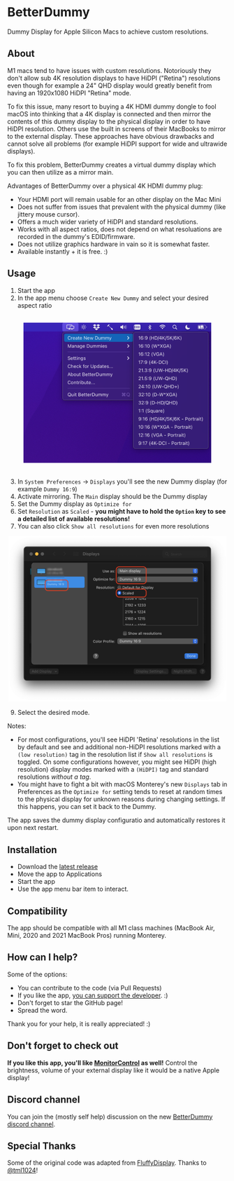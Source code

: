 # BetterDummy

Dummy Display for Apple Silicon Macs to achieve custom resolutions.

## About

M1 macs tend to have issues with custom resolutions. Notoriously they don't allow sub 4K resolution displays to have HiDPI ("Retina") resolutions even though for example a 24" QHD display would greatly benefit from having an 1920x1080 HiDPI "Retina" mode.

To fix this issue, many resort to buying a 4K HDMI dummy dongle to fool macOS into thinking that a 4K display is connected and then mirror the contents of this dummy display to the physical display in order to have HiDPI resolution. Others use the built in screens of their MacBooks to mirror to the external display. These approaches have obvious drawbacks and cannot solve all problems (for example HiDPI support for wide and ultrawide displays).

To fix this problem, BetterDummy creates a virtual dummy display which you can then utilize as a mirror main.

Advantages of BetterDummy over a physical 4K HDMI dummy plug:

- Your HDMI port will remain usable for an other display on the Mac Mini
- Does not suffer from issues that prevalent with the physical dummy (like jittery mouse cursor).
- Offers a much wider variety of HiDPI and standard resolutions.
- Works with all aspect ratios, does not depend on what resoluations are recorded in the dummy's EDID/firmware.
- Does not utilize graphics hardware in vain so it is somewhat faster.
- Available instantly + it is free. :)

## Usage

1. Start the app
1. In the app menu choose `Create New Dummy` and select your desired aspect ratio
<br/>
<div align="center">
<img src=".github/menu.png" width="430"/>
</div>
<br/>
  
3. In `System Preferences` -> `Displays` you'll see the new Dummy display (for example `Dummy 16:9`)
4. Activate mirroring. The `Main` display should be the Dummy display
5. Set the Dummy display as `Optimize for`
6. Set `Resolution` as `Scaled` - **you might have to hold the `Option` key to see a detailed list of available resolutions!**
7. You can also click `Show all resolutions` for even more resolutions

<div align="center">
<img src=".github/displayprefs.png" width="500"/>
</div>

9. Select the desired mode.

Notes:

- For most configurations, you'll see HiDPI 'Retina' resolutions in the list by default and see and additional non-HiDPI resolutions marked with a `(low resolution)` tag in the resolution list if `Show all resolutions` is toggled. On some configurations however, you might see HiDPI (high resolution) display modes marked with a `(HiDPI)` tag and standard resolutions _without a tag_.
- You might have to fight a bit with macOS Monterey's new `Displays` tab in Preferences as the `Optimize for` setting tends to reset at random times to the physical display for unknown reasons during changing settings. If this happens, you can set it back to the Dummy.

The app saves the dummy display configuratio and automatically restores it upon next restart.

## Installation

- Download the [latest release](https://github.com/waydabber/BetterDummy/releases)
- Move the app to Applications
- Start the app
- Use the app menu bar item to interact.

## Compatibility

The app should be compatible with all M1 class machines (MacBook Air, Mini, 2020 and 2021 MacBook Pros) running Monterey.

## How can I help?

Some of the options:

- You can contribute to the code (via Pull Requests)
- If you like the app, [you can support the developer](https://opencollective.com/betterdummy/donate). :)
- Don't forget to star the GitHub page!
- Spread the word.

Thank you for your help, it is really appreciated! :)

## Don't forget to check out

**If you like this app, you'll like [MonitorControl](https://monitorcontrol.app) as well!** Control the brightness, volume of your external display like it would be a native Apple display!

## Discord channel

You can join the (mostly self help) discussion on the new [BetterDummy discord channel](https://discord.gg/aKe5yCWXSp).

## Special Thanks

Some of the original code was adapted from [FluffyDisplay](https://github.com/tml1024/FluffyDisplay). Thanks to [@tml1024](https://github.com/tml1024)!
